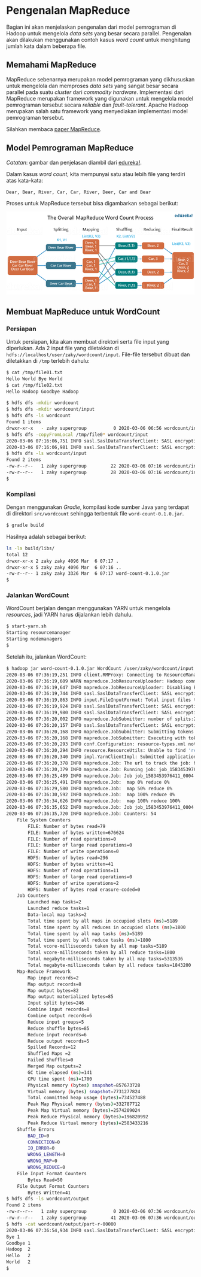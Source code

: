 # Pengenalan MapReduce

Bagian ini akan menjelaskan pengenalan dari model pemrograman di Hadoop untuk mengelola *data sets*
yang besar secara parallel. Pengenalan akan dilakukan menggunakan contoh kasus *word count* untuk
menghitung jumlah kata dalam beberapa file.

## Memahami MapReduce

MapReduce sebenarnya merupakan model pemrograman yang dikhususkan untuk mengelola dan memproses
*data sets* yang sangat besar secara parallel pada suatu *cluster* dari *commodity hardware*.
Implementasi dari MapReduce merupakan framework yang digunakan untuk mengelola model pemrograman
tersebut secara *reliable* dan *fault-tolerant*. Apache Hadoop merupakan salah satu framework yang
menyediakan implementasi model pemrograman tersebut.

Silahkan membaca [paper MapReduce](https://static.googleusercontent.com/media/research.google.com/es/us/archive/mapreduce-osdi04.pdf).

## Model Pemrograman MapReduce

*Catatan*: gambar dan penjelasan diambil dari [edureka!](https://www.edureka.co/blog/mapreduce-tutorial/).
 
Dalam kasus *word count*, kita mempunyai satu atau lebih file yang terdiri atas kata-kata:

```
Dear, Bear, River, Car, Car, River, Deer, Car and Bear
```

Proses untuk MapReduce tersebut bisa digambarkan sebagai berikut:

![Proses MapReduce](images/map-reduce.png)

## Membuat MapReduce untuk WordCount

### Persiapan

Untuk persiapan, kita akan membuat direktori serta file input yang diperlukan. Ada 2 input file yang
diletakkan di `hdfs://localhost/user/zaky/wordcount/input`. File-file tersebut dibuat dan diletakkan
di `/tmp` terlebih dahulu:

```bash
$ cat /tmp/file01.txt
Hello World Bye World
$ cat /tmp/file02.txt
Hello Hadoop Goodbye Hadoop
```

```bash
$ hdfs dfs -mkdir wordcount
$ hdfs dfs -mkdir wordcount/input
$ hdfs dfs -ls wordcount
Found 1 items
drwxr-xr-x   - zaky supergroup          0 2020-03-06 06:56 wordcount/input
$ hdfs dfs -copyFromLocal /tmp/file0* wordcount/input
2020-03-06 07:16:06,751 INFO sasl.SaslDataTransferClient: SASL encryption trust check: localHostTrusted = false, remoteHostTrusted = false
2020-03-06 07:16:06,981 INFO sasl.SaslDataTransferClient: SASL encryption trust check: localHostTrusted = false, remoteHostTrusted = false
$ hdfs dfs -ls wordcount/input
Found 2 items
-rw-r--r--   1 zaky supergroup         22 2020-03-06 07:16 wordcount/input/file01.txt
-rw-r--r--   1 zaky supergroup         28 2020-03-06 07:16 wordcount/input/file02.txt
$
```

### Kompilasi

Dengan menggunakan *Gradle*, kompilasi kode sumber Java yang terdapat di direktori `src/wordcount` sehingga terbentuk file `word-count-0.1.0.jar`.

```bash
$ gradle build
```

Hasilnya adalah sebagai berikut:

```bash
ls -la build/libs/
total 12
drwxr-xr-x 2 zaky zaky 4096 Mar  6 07:17 .
drwxr-xr-x 5 zaky zaky 4096 Mar  6 07:16 ..
-rw-r--r-- 1 zaky zaky 3326 Mar  6 07:17 word-count-0.1.0.jar
$
```

### Jalankan WordCount

WordCount berjalan dengan menggunakan YARN untuk mengelola *resources*, jadi YARN harus dijalankan
lebih dahulu.

```bash
$ start-yarn.sh
Starting resourcemanager
Starting nodemanagers
$ 
```

Setelah itu, jalankan WordCount:

```bash
$ hadoop jar word-count-0.1.0.jar WordCount /user/zaky/wordcount/input /user/zaky/wordcount/output
2020-03-06 07:36:19,251 INFO client.RMProxy: Connecting to ResourceManager at /0.0.0.0:8032
2020-03-06 07:36:19,609 WARN mapreduce.JobResourceUploader: Hadoop command-line option parsing not performed. Implement the Tool interface and execute your application with ToolRunner to remedy this.
2020-03-06 07:36:19,647 INFO mapreduce.JobResourceUploader: Disabling Erasure Coding for path: /tmp/hadoop-yarn/staging/zaky/.staging/job_1583453976411_0004
2020-03-06 07:36:19,744 INFO sasl.SaslDataTransferClient: SASL encryption trust check: localHostTrusted = false, remoteHostTrusted = false
2020-03-06 07:36:19,863 INFO input.FileInputFormat: Total input files to process : 2
2020-03-06 07:36:19,924 INFO sasl.SaslDataTransferClient: SASL encryption trust check: localHostTrusted = false, remoteHostTrusted = false
2020-03-06 07:36:19,980 INFO sasl.SaslDataTransferClient: SASL encryption trust check: localHostTrusted = false, remoteHostTrusted = false
2020-03-06 07:36:20,002 INFO mapreduce.JobSubmitter: number of splits:2
2020-03-06 07:36:20,157 INFO sasl.SaslDataTransferClient: SASL encryption trust check: localHostTrusted = false, remoteHostTrusted = false
2020-03-06 07:36:20,168 INFO mapreduce.JobSubmitter: Submitting tokens for job: job_1583453976411_0004
2020-03-06 07:36:20,168 INFO mapreduce.JobSubmitter: Executing with tokens: []
2020-03-06 07:36:20,293 INFO conf.Configuration: resource-types.xml not found
2020-03-06 07:36:20,294 INFO resource.ResourceUtils: Unable to find 'resource-types.xml'.
2020-03-06 07:36:20,340 INFO impl.YarnClientImpl: Submitted application application_1583453976411_0004
2020-03-06 07:36:20,378 INFO mapreduce.Job: The url to track the job: http://dellvuan.bpdp.name:8088/proxy/application_1583453976411_0004/
2020-03-06 07:36:20,379 INFO mapreduce.Job: Running job: job_1583453976411_0004
2020-03-06 07:36:25,489 INFO mapreduce.Job: Job job_1583453976411_0004 running in uber mode : false
2020-03-06 07:36:25,491 INFO mapreduce.Job:  map 0% reduce 0%
2020-03-06 07:36:29,580 INFO mapreduce.Job:  map 50% reduce 0%
2020-03-06 07:36:30,592 INFO mapreduce.Job:  map 100% reduce 0%
2020-03-06 07:36:34,626 INFO mapreduce.Job:  map 100% reduce 100%
2020-03-06 07:36:35,652 INFO mapreduce.Job: Job job_1583453976411_0004 completed successfully
2020-03-06 07:36:35,720 INFO mapreduce.Job: Counters: 54
	File System Counters
		FILE: Number of bytes read=79
		FILE: Number of bytes written=676624
		FILE: Number of read operations=0
		FILE: Number of large read operations=0
		FILE: Number of write operations=0
		HDFS: Number of bytes read=296
		HDFS: Number of bytes written=41
		HDFS: Number of read operations=11
		HDFS: Number of large read operations=0
		HDFS: Number of write operations=2
		HDFS: Number of bytes read erasure-coded=0
	Job Counters 
		Launched map tasks=2
		Launched reduce tasks=1
		Data-local map tasks=2
		Total time spent by all maps in occupied slots (ms)=5189
		Total time spent by all reduces in occupied slots (ms)=1800
		Total time spent by all map tasks (ms)=5189
		Total time spent by all reduce tasks (ms)=1800
		Total vcore-milliseconds taken by all map tasks=5189
		Total vcore-milliseconds taken by all reduce tasks=1800
		Total megabyte-milliseconds taken by all map tasks=5313536
		Total megabyte-milliseconds taken by all reduce tasks=1843200
	Map-Reduce Framework
		Map input records=2
		Map output records=8
		Map output bytes=82
		Map output materialized bytes=85
		Input split bytes=246
		Combine input records=8
		Combine output records=6
		Reduce input groups=5
		Reduce shuffle bytes=85
		Reduce input records=6
		Reduce output records=5
		Spilled Records=12
		Shuffled Maps =2
		Failed Shuffles=0
		Merged Map outputs=2
		GC time elapsed (ms)=141
		CPU time spent (ms)=1700
		Physical memory (bytes) snapshot=857673728
		Virtual memory (bytes) snapshot=7731277824
		Total committed heap usage (bytes)=734527488
		Peak Map Physical memory (bytes)=332787712
		Peak Map Virtual memory (bytes)=2574209024
		Peak Reduce Physical memory (bytes)=196820992
		Peak Reduce Virtual memory (bytes)=2583433216
	Shuffle Errors
		BAD_ID=0
		CONNECTION=0
		IO_ERROR=0
		WRONG_LENGTH=0
		WRONG_MAP=0
		WRONG_REDUCE=0
	File Input Format Counters 
		Bytes Read=50
	File Output Format Counters 
		Bytes Written=41
$ hdfs dfs -ls wordcount/output
Found 2 items
-rw-r--r--   1 zaky supergroup          0 2020-03-06 07:36 wordcount/output/_SUCCESS
-rw-r--r--   1 zaky supergroup         41 2020-03-06 07:36 wordcount/output/part-r-00000
$ hdfs -cat wordcount/output/part-r-00000
2020-03-06 07:36:54,934 INFO sasl.SaslDataTransferClient: SASL encryption trust check: localHostTrusted = false, remoteHostTrusted = false
Bye	1
Goodbye	1
Hadoop	2
Hello	2
World	2
$
```

